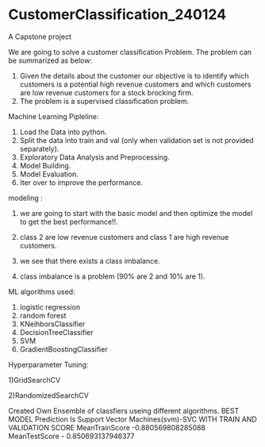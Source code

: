 # CustomerClassification_240124
A Capstone project

We are going to solve a customer classification Problem. The problem can be summarized as below:
1) Given the details about the customer our objective is to identify which customers is a potential high revenue customers and which customers are low revenue customers for a stock brocking firm.
2) The problem is a supervised classification problem.

Machine Learning Pipleline:

1) Load the Data into python.
2) Split the data into train and val (only when validation set is not provided separately).
3) Exploratory Data Analysis and Preprocessing.
4) Model Building.
5) Model Evaluation.
6) Iter over to improve the performance.



modeling : 
1) we are going to start with the basic model and then optimize the model to get the best performance!!.
   
2) class 2 are low revenue customers and class 1 are high revenue customers.
 
3) we see that there exists a class imbalance.
 
4) class imbalance is a problem (90% are 2 and 10% are 1).


ML algorithms used:
1) logistic regression
2) random forest
3) KNeihborsClassifier
4) DecisionTreeClassifier
5) SVM
6) GradientBoostingClassifier


Hyperparameter Tuning:

1)GridSearchCV

2)RandomizedSearchCV


Created Own Ensemble of classfiers useing different algorithms.
BEST MODEL Prediction Is Support Vector Machines(svm)-SVC WITH TRAIN AND VALIDATION SCORE
MeanTrainScore -0.880569808285088
MeanTestScore - 0.850693137946377
